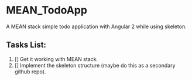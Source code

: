 # MEAN_TodoApp
A MEAN stack simple todo application with Angular 2 while using skeleton.

## Tasks List:
1. [] Get it working with MEAN stack.
2. [] Implement the skeleton structure (maybe do this as a secondary github repo).

